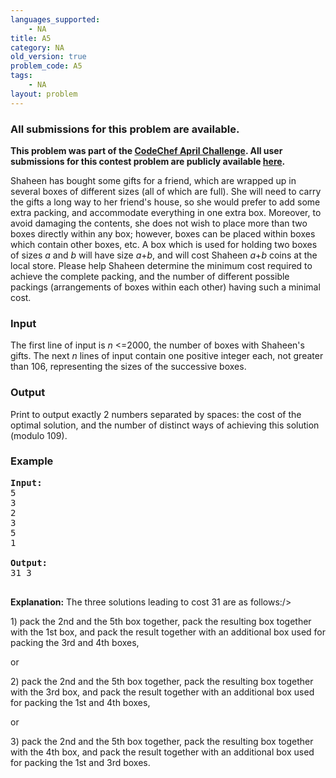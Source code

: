 ```yaml
---
languages_supported:
    - NA
title: A5
category: NA
old_version: true
problem_code: A5
tags:
    - NA
layout: problem
---
```

###  All submissions for this problem are available. 

**This problem was part of the [CodeChef April Challenge](http://www.codechef.com/APRIL09/). All user submissions for this contest problem are publicly available [here](http://www.codechef.com/APRIL09/status/A5/).**

Shaheen has bought some gifts for a friend, which are wrapped up in several boxes of different sizes (all of which are full). She will need to carry the gifts a long way to her friend's house, so she would prefer to add some extra packing, and accommodate everything in one extra box. Moreover, to avoid damaging the contents, she does not wish to place more than two boxes directly within any box; however, boxes can be placed within boxes which contain other boxes, etc. A box which is used for holding two boxes of sizes _a_ and _b_ will have size _a_+_b_, and will cost Shaheen _a_+_b_ coins at the local store. Please help Shaheen determine the minimum cost required to achieve the complete packing, and the number of different possible packings (arrangements of boxes within each other) having such a minimal cost.

### Input

The first line of input is _n_ <=2000, the number of boxes with Shaheen's gifts. The next _n_ lines of input contain one positive integer each, not greater than 106, representing the sizes of the successive boxes.

### Output

Print to output exactly 2 numbers separated by spaces: the cost of the optimal solution, and the number of distinct ways of achieving this solution (modulo 109).

### Example

<pre>
<b>Input:</b>
5
3
2
3
5
1

<b>Output:</b>
31 3

</pre>
**Explanation:**
The three solutions leading to cost 31 are as follows:/>

1\) pack the 2nd and the 5th box together, pack the resulting box together with the 1st box, and pack the result together with an additional box used for packing the 3rd and 4th boxes,

or

2\) pack the 2nd and the 5th box together, pack the resulting box together with the 3rd box, and pack the result together with an additional box used for packing the 1st and 4th boxes,

or

3\) pack the 2nd and the 5th box together, pack the resulting box together with the 4th box, and pack the result together with an additional box used for packing the 1st and 3rd boxes.
